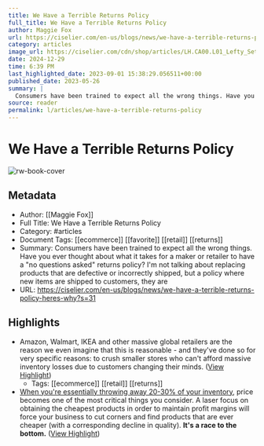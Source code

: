 ```yaml
---
title: We Have a Terrible Returns Policy
full_title: We Have a Terrible Returns Policy
author: Maggie Fox
url: https://ciselier.com/en-us/blogs/news/we-have-a-terrible-returns-policy-heres-why?s=31
category: articles
image_url: https://ciselier.com/cdn/shop/articles/LH.CA00.L01_Lefty_Set_product_600x.jpg?v=1685098050
date: 2024-12-29
time: 6:39 PM
last_highlighted_date: 2023-09-01 15:38:29.056511+00:00
published_date: 2023-05-26
summary: |
  Consumers have been trained to expect all the wrong things. Have you ever thought about what it takes for a maker or retailer to have a "no questions asked" returns policy? I'm not talking about replacing products that are defective or incorrectly shipped, but a policy where new items are shipped to customers, they are
source: reader
permalink: l/articles/we-have-a-terrible-returns-policy
---
```

# We Have a Terrible Returns Policy

![rw-book-cover](https://ciselier.com/cdn/shop/articles/LH.CA00.L01_Lefty_Set_product_600x.jpg?v=1685098050)

## Metadata
- Author: [[Maggie Fox]]
- Full Title: We Have a Terrible Returns Policy
- Category: #articles
- Document Tags: [[ecommerce]] [[favorite]] [[retail]] [[returns]] 
- Summary: Consumers have been trained to expect all the wrong things. Have you ever thought about what it takes for a maker or retailer to have a "no questions asked" returns policy? I'm not talking about replacing products that are defective or incorrectly shipped, but a policy where new items are shipped to customers, they are
- URL: https://ciselier.com/en-us/blogs/news/we-have-a-terrible-returns-policy-heres-why?s=31

## Highlights
- Amazon, Walmart, IKEA and other massive global retailers are the reason we even imagine that this is reasonable - and they've done so for very specific reasons: to crush smaller stores who can't afford massive inventory losses due to customers changing their minds. ([View Highlight](https://read.readwise.io/read/01h98padp43nzseewsj5g4sf71))
    - Tags: [[ecommerce]] [[retail]] [[returns]] 
- [When you're essentially throwing away 20-30% of your inventory](https://www.shopify.com/uk/enterprise/ecommerce-returns), price becomes one of the most critical things you consider. A laser focus on obtaining the cheapest products in order to maintain profit margins will force your business to cut corners and find products that are ever cheaper (with a corresponding decline in quality). **It's a race to the bottom.** ([View Highlight](https://read.readwise.io/read/01h98pakpd3kwkjk9cry9gb4zf))


